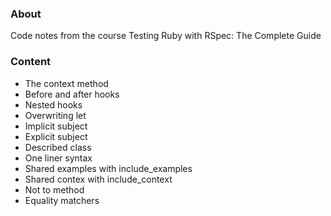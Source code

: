 ### About
Code notes from the course Testing Ruby with RSpec: The Complete Guide

### Content
- The context method
- Before and after hooks
- Nested hooks
- Overwriting let
- Implicit subject
- Explicit subject
- Described class
- One liner syntax
- Shared examples with include_examples
- Shared contex with include_context
- Not to method
- Equality matchers